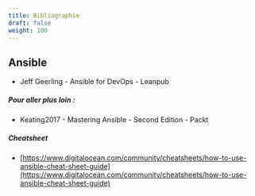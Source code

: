 ```yaml
---
title: Bibliographie
draft: false
weight: 100
---
```



## Ansible

- Jeff Geerling - Ansible for DevOps - Leanpub

##### Pour aller plus loin :

- Keating2017 - Mastering Ansible - Second Edition - Packt

##### Cheatsheet

- [https://www.digitalocean.com/community/cheatsheets/how-to-use-ansible-cheat-sheet-guide](https://www.digitalocean.com/community/cheatsheets/how-to-use-ansible-cheat-sheet-guide)